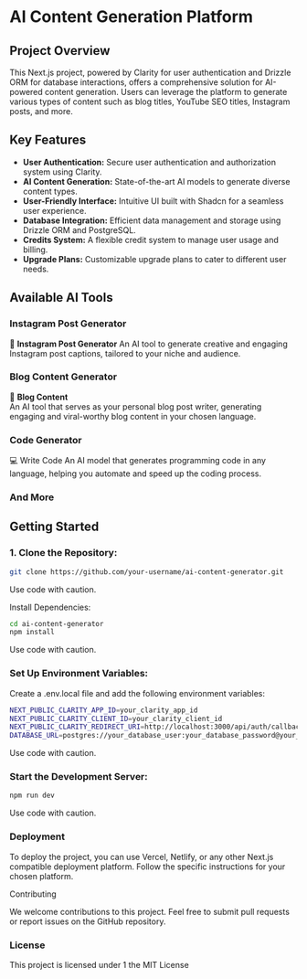 # AI Content Generation Platform

## Project Overview

This Next.js project, powered by Clarity for user authentication and Drizzle ORM for database interactions, offers a comprehensive solution for AI-powered content generation. Users can leverage the platform to generate various types of content such as blog titles, YouTube SEO titles, Instagram posts, and more.

## Key Features

* **User Authentication:** Secure user authentication and authorization system using Clarity.
* **AI Content Generation:** State-of-the-art AI models to generate diverse content types.
* **User-Friendly Interface:** Intuitive UI built with Shadcn for a seamless user experience.
* **Database Integration:** Efficient data management and storage using Drizzle ORM and PostgreSQL.
* **Credits System:** A flexible credit system to manage user usage and billing.
* **Upgrade Plans:** Customizable upgrade plans to cater to different user needs.

## Available AI Tools

### **Instagram Post Generator**
📸 **Instagram Post Generator**
An AI tool to generate creative and engaging Instagram post captions, tailored to your niche and audience.

### **Blog Content Generator**  
📄 **Blog Content**  
An AI tool that serves as your personal blog post writer, generating engaging and viral-worthy blog content in your chosen language.

### **Code Generator**
💻 Write Code
An AI model that generates programming code in any language, helping you automate and speed up the coding process.


### **And More**




## **Getting Started**

### **1. Clone the Repository:**

```Bash
git clone https://github.com/your-username/ai-content-generator.git
```
Use code with caution.

Install Dependencies:
```Bash
cd ai-content-generator
npm install
 ```

Use code with caution.

### **Set Up Environment Variables:**

Create a .env.local file and add the following environment variables:

```Bash
NEXT_PUBLIC_CLARITY_APP_ID=your_clarity_app_id
NEXT_PUBLIC_CLARITY_CLIENT_ID=your_clarity_client_id
NEXT_PUBLIC_CLARITY_REDIRECT_URI=http://localhost:3000/api/auth/callback
DATABASE_URL=postgres://your_database_user:your_database_password@your_database_host:your_database_port/your_database_name
```
Use code with caution.

### **Start the Development Server:**

```Bash
npm run dev
 ```
Use code with caution.

### **Deployment**

To deploy the project, you can use Vercel, Netlify, or any other Next.js compatible deployment platform. Follow the specific instructions for your chosen platform.

Contributing

We welcome contributions to this project. Feel free to submit pull requests or report issues on the GitHub repository.

### **License**

This project is licensed under 1  the MIT License

